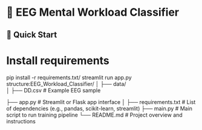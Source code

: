 # 🧠 EEG Mental Workload Classifier


## 🚀 Quick Start
# Install requirements
pip install -r requirements.txt/
streamlit run app.py
structure:EEG_Workload_Classifier/
│
├── data/                  
│   ├── DD.csv       # Example EEG sample

├── app.py                 # Streamlit or Flask app interface
│
├── requirements.txt           # List of dependencies (e.g., pandas, scikit-learn, streamlit)
├── main.py                    # Main script to run training pipeline
└── README.md                  # Project overview and instructions
